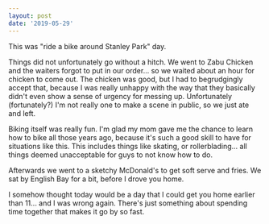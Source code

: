 ```yaml
---
layout: post
date: '2019-05-29'
---
```


This was "ride a bike around Stanley Park" day. 

Things did not unfortunately go without a hitch. We went to Zabu Chicken and the waiters forgot to put in our order... so we waited about an hour for chicken to come out. The chicken was good, but I had to begrudgingly accept that, because I was really unhappy with the way that they basically didn't even show a sense of urgency for messing up. Unfortunately (fortunately?) I'm not really one to make a scene in public, so we just ate and left.

Biking itself was really fun. I'm glad my mom gave me the chance to learn how to bike all those years ago, because it's such a good skill to have for situations like this. This includes things like skating, or rollerblading... all things deemed unacceptable for guys to not know how to do.

Afterwards we went to a sketchy McDonald's to get soft serve and fries. We sat by English Bay for a bit, before I drove you home.

I somehow thought today would be a day that I could get you home earlier than 11... and I was wrong again. There's just something about spending time together that makes it go by so fast.